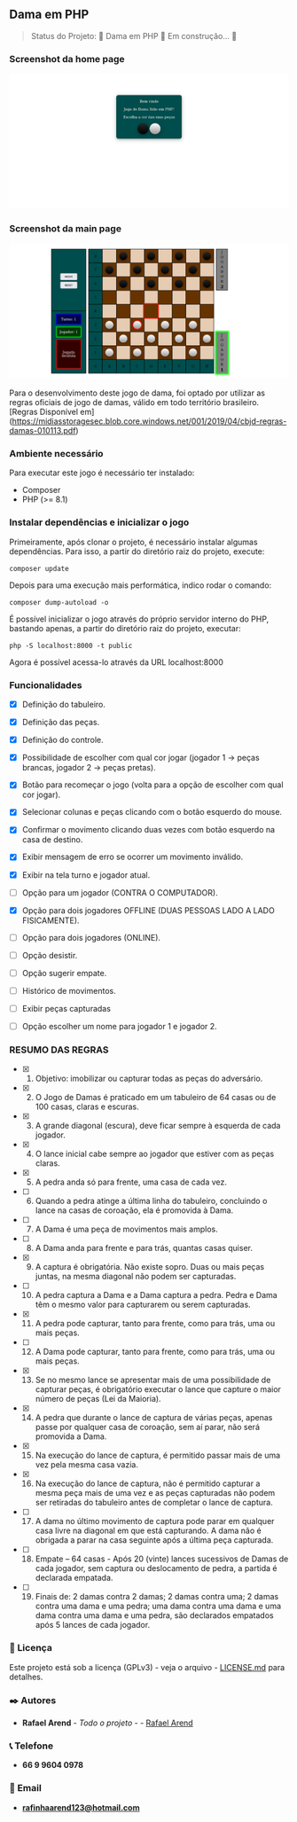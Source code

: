 ## Dama em PHP
> Status do Projeto: 🚧  Dama em PHP 🚀 Em construção...  🚧

### Screenshot da home page

<img src="screenshot/home.png"/>

### Screenshot da main page

<img src="screenshot/game.png"/>

Para o desenvolvimento deste jogo de dama, foi optado por utilizar as regras oficiais de jogo de damas,
válido em todo território brasileiro.
[Regras Disponível em] (https://midiasstoragesec.blob.core.windows.net/001/2019/04/cbjd-regras-damas-010113.pdf)

### Ambiente necessário

Para executar este jogo é necessário ter instalado:

- Composer
- PHP (>= 8.1)

### Instalar dependências e inicializar o jogo
Primeiramente, após clonar o projeto, é necessário instalar algumas dependências. Para isso, a partir do diretório raiz do projeto, execute:

```
composer update
```

Depois para uma execução mais performática, indico rodar o comando:

```
composer dump-autoload -o
```

É possível inicializar o jogo através do próprio servidor interno do PHP, bastando apenas, a partir do diretório raiz do projeto, executar:

```
php -S localhost:8000 -t public
```

Agora é possível acessa-lo através da URL localhost:8000


### Funcionalidades
- [x] Definição do tabuleiro.
- [x] Definição das peças.
- [x] Definição do controle.
- [x] Possibilidade de escolher com qual cor jogar (jogador 1 -> peças brancas, jogador 2 -> peças pretas).
- [x] Botão para recomeçar o jogo (volta para a opção de escolher com qual cor jogar).
- [x] Selecionar colunas e peças clicando com o botão esquerdo do mouse.
- [x] Confirmar o movimento clicando duas vezes com botão esquerdo na casa de destino.
- [x] Exibir mensagem de erro se ocorrer um movimento inválido.
- [x] Exibir na tela turno e jogador atual.
- [ ] Opção para um jogador (CONTRA O COMPUTADOR).
- [x] Opção para dois jogadores OFFLINE (DUAS PESSOAS LADO A LADO FISICAMENTE).
- [ ] Opção para dois jogadores (ONLINE).
- [ ] Opção desistir.
- [ ] Opção sugerir empate.
- [ ] Histórico de movimentos.
- [ ] Exibir peças capturadas
- [ ] Opção escolher um nome para jogador 1 e jogador 2.


### RESUMO DAS REGRAS
- [x] 1. Objetivo: imobilizar ou capturar todas as peças do adversário.
- [x] 2. O Jogo de Damas é praticado em um tabuleiro de 64 casas ou de 100 casas, claras e escuras. 
- [x] 3. A grande diagonal (escura), deve ficar sempre à esquerda de cada jogador. 
- [x] 4. O lance inicial cabe sempre ao jogador que estiver com as peças claras. 
- [x] 5. A pedra anda só para frente, uma casa de cada vez. 
- [ ] 6. Quando a pedra atinge a última linha do tabuleiro, concluindo o lance na casas de coroação, ela é promovida à Dama. 
- [ ] 7. A Dama é uma peça de movimentos mais amplos. 
- [ ] 8. A Dama anda para frente e para trás, quantas casas quiser. 
- [x] 9. A captura é obrigatória. Não existe sopro. Duas ou mais peças juntas, na mesma diagonal não podem ser capturadas. 
- [ ] 10. A pedra captura a Dama e a Dama captura a pedra. Pedra e Dama têm o mesmo valor para capturarem ou serem 
capturadas. 
- [x] 11. A pedra pode capturar, tanto para frente, como para trás, uma ou mais peças. 
- [ ] 12. A Dama pode capturar, tanto para frente, como para trás, uma ou mais peças. 
- [x] 13. Se no mesmo lance se apresentar mais de uma possibilidade de capturar peças, é obrigatório executar o lance que 
capture o maior número de peças (Lei da Maioria). 
- [x] 14.  A  pedra  que  durante  o  lance  de  captura  de  várias  peças,  apenas  passe  por  qualquer  casa  de  coroação,  sem  aí 
parar, não será promovida a Dama.
- [x] 15. Na execução do lance de captura, é permitido passar mais de uma vez pela mesma casa vazia. 
- [x] 16. Na execução do lance de captura, não é permitido capturar a mesma peça mais de uma vez e as peças capturadas 
não podem ser retiradas do tabuleiro antes de completar o lance de captura. 
- [ ] 17. A dama no último movimento de captura pode parar em qualquer casa livre na diagonal em que está capturando. A 
dama não é obrigada a parar na casa seguinte após a última peça capturada. 
- [ ] 18. Empate – 64 casas - Após 20 (vinte) lances sucessivos de Damas de cada jogador, sem captura ou deslocamento 
de  pedra,  a  partida  é  declarada  empatada.
- [ ] 19. Finais de: 2 damas contra 2 damas; 2 damas contra uma; 2 damas contra uma dama e uma pedra; uma dama contra 
uma dama e uma dama contra uma dama e uma pedra, são declarados empatados após 5 lances de cada jogador. 

### 📄 Licença
Este projeto está sob a licença (GPLv3) - veja o arquivo - [LICENSE.md](https://github.com/Ozzy005/Dama-em-PHP/blob/main/README.md) para detalhes.

### ✒️ Autores
* **Rafael Arend** - *Todo o projeto* - - [Rafael Arend](https://github.com/Ozzy005)

### 📞 Telefone
* **66 9 9604 0978**

### 📧 Email
* **rafinhaarend123@hotmail.com**


